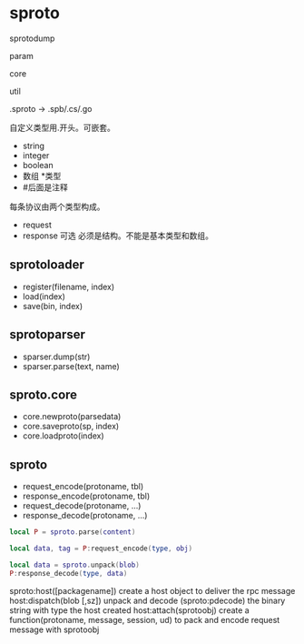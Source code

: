 # sproto

sprotodump

param

core

util

.sproto -> .spb/.cs/.go

自定义类型用.开头。可嵌套。
* string
* integer
* boolean
* 数组 *类型
* #后面是注释

每条协议由两个类型构成。
* request
* response 可选
必须是结构。不能是基本类型和数组。


## sprotoloader
* register(filename, index)
* load(index)
* save(bin, index)

## sprotoparser
* sparser.dump(str)
* sparser.parse(text, name)

## sproto.core
* core.newproto(parsedata)
* core.saveproto(sp, index)
* core.loadproto(index)

## sproto
* request_encode(protoname, tbl)
* response_encode(protoname, tbl)
* request_decode(protoname, ...)
* response_decode(protoname, ...)

```lua
local P = sproto.parse(content)

local data, tag = P:request_encode(type, obj)

local data = sproto.unpack(blob)
P:response_decode(type, data)

```


sproto:host([packagename]) create a host object to deliver the rpc message
host:dispatch(blob [,sz]) unpack and decode (sproto:pdecode) the binary string with type the host created
host:attach(sprotoobj) create a function(protoname, message, session, ud) to pack and encode request message with sprotoobj
